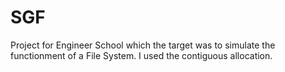 # SGF

Project for Engineer School which the target was to simulate the functionment of a File System.
I used the contiguous allocation.
